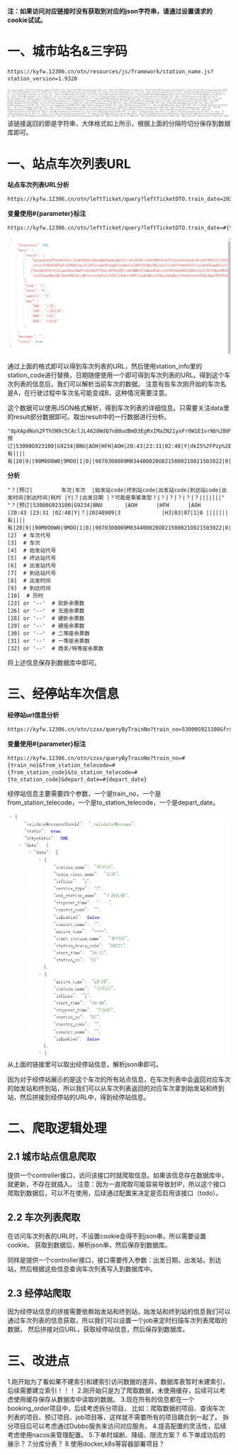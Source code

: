 **注：如果访问对应链接时没有获取到对应的json字符串，请通过设置请求的cookie试试。**

# 一、城市站名&三字码
```text
https://kyfw.12306.cn/otn/resources/js/framework/station_name.js?station_version=1.9320
```
![img_2.png](img_2.png)
该链接返回的即是字符串，大体格式如上所示，根据上面的分隔符切分保存到数据库即可。

# 一、站点车次列表URL
**站点车次列表URL分析**
```tex
https://kyfw.12306.cn/otn/leftTicket/query?leftTicketDTO.train_date=2024-09-09&leftTicketDTO.from_station=HFH&leftTicketDTO.to_station=SHH&purpose_codes=ADULT
```
**变量使用#{parameter}标注**
```tex
https://kyfw.12306.cn/otn/leftTicket/query?leftTicketDTO.train_date=#{train_date}&leftTicketDTO.from_station=#{from_station}&leftTicketDTO.to_station=#{to_station}&purpose_codes=ADULT
```
![img.png](img.png)

通过上面的格式即可以得到车次列表的URL，然后使用station_info里的station_code进行替换，日期随便使用一个即可得到车次列表的URL。得到这个车次列表的信息后，我们可以解析当前车次的数据。
注意有些车次刚开始的车次名是A，在行驶过程中车次名可能变成B，这种情况需要注意。

这个数据可以使用JSON格式解析，得到车次列表的详细信息。只需要关注data里的result部分数据即可。取出result中的一行数据进行分析。

```text
"8pXApdNa%2FThSN9c5CAclJL4628WdQ7nB0udBmD3EgRxIMaZN21yxFr8W1E1vrNb%2B0%2Fe%2FY5ke5zEs%0AaFiM7x4UW3WOGYTUI2EXNLFiYyTmYNAA0aSePBVwNpU2hlZjuI83g5SdUlQnLGSRceKrDOOHHYyg%0AQ7X%2FX%2Fk37UqjAkCtippVyS5g38r%2B26njsH277WF1GbIh0Uk%2FsTQtAsuBXBRYeJHmqZ75IBvN1RK5%0ABkLcHldv41DW19NMASd%2FgCBo1uEHwh78ro9Lyll%2BeJFIqQAnT2bkVziSKK6tVN2nVukdrh66o8AE%0A3RW1FhCiaEe3of9qIxQLkT1B3offK5%2FixI5UjX4P7M1ef6Ip90zyzw%3D%3D|预订|53000G923100|G9234|BNU|AOH|HFH|AOH|20:43|23:31|02:48|Y|dkI5%2FPzp%2BSCeLK%2BS8kpoUzF4t8ghYbl%2FH1YIsvyih7HUhOEVOfdMsgIgzL0%3D|20240909|3|H3|03|07|1|0|||||||有||||有|20|9||90M0O0W0|9MOO|1|0||9070300009M034400020O021500021O021503022|0|||||1|0#0#0#0#z#0#z#z||7|CHN,CHN|||N#N#||90086M0087O0087W0087|202408261230|"
```
**分析**
```text
"？|预订|         车次|车次  |始发站code|终到站code|出发站code|到达站code|出发时间|到达时间|耗时 |Y|？|出发日期 |？可能是乘客类型？|？|？|？|？|？|||||||"
"？|预订|53000G923100|G9234|BNU       |AOH      |HFH      |AOH      |20:43 |23:31 |02:48|Y|？|20240909|3             |H3|03|07|1|0 |||||||有||||有|20|9||90M0O0W0|9MOO|1|0||9070300009M034400020O021500021O021503022|0|||||1|0#0#0#0#z#0#z#z||7|CHN,CHN|||N#N#||90086M0087O0087W0087|202408261230|"
[2]  # 车次代号
[3]  # 车次
[4]  # 始发站代号
[5]  # 终达站代号
[6]  # 出发站代号
[7]  # 到达站代号
[8]  # 出发时间
[9]  # 到达时间
[10]  # 历时
[23] or '--'  # 软卧余票数
[26] or '--'  # 无座余票数
[28] or '--'  # 硬卧余票数
[29] or '--'  # 硬座余票数
[30] or '--'  # 二等座余票数
[31] or '--'  # 一等座余票数
[32] or '--'  # 商务/特等座余票数
```
将上述信息保存到数据库中即可。

# 三、经停站车次信息

**经停站url信息分析**
```tex
https://kyfw.12306.cn/otn/czxx/queryByTrainNo?train_no=53000G923100&from_station_telecode=HFH&to_station_telecode=AOH&depart_date=2024-09-14
```

**变量使用#{parameter}标注**

```text
https://kyfw.12306.cn/otn/czxx/queryByTrainNo?train_no=#{train_no}&from_station_telecode=#{from_station_code}&to_station_telecode=#{to_station_code}&depart_date=#{depart_date}
```
经停站信息主要需要四个参数，一个是train_no，一个是from_station_telecode，一个是to_station_telecode，一个是depart_date。

![img_1.png](img_1.png)
从上面的链接里可以取出经停站信息，解析json串即可。

因为对于经停站展示的是这个车次的所有站点信息，在车次列表中会返回对应车次的始发站和终到站，所以我们可以从车次列表返回的对应车次拿到始发站和终到站，然后拼接到经停站的URL中，得到经停站信息。

# 二、爬取逻辑处理
## 2.1 城市站点信息爬取
提供一个controller接口，访问该接口时就爬取信息。如果该信息存在数据库中，就更新，不存在就插入。
注意：因为一直爬取可能容易导致封IP，所以这个接口爬取到数据后，可以不在使用，后续通过配置来决定是否启用该接口（todo）。

## 2.2 车次列表爬取
在访问车次列表的URL时，不设置cookie会得不到json串，所以需要设置cookie。
获取到数据后，解析json串，然后保存到数据库。

同样是提供一个controller接口，接口需要传入参数：出发日期，出发站，到达站，然后根据这些信息查询车次列表写入到数据库中。

## 2.3 经停站爬取
因为经停站信息的拼接需要依赖始发站和终到站，始发站和终到站的信息我们可以通过车次列表的信息获取，所以我们可以设置一个job来定时扫描车次列表爬取的数据，
然后拼接对应URL，获取经停站信息，然后保存到数据库。

# 三、改进点
1.刚开始为了看如果不建索引和建索引访问数据的差异，数据库表暂时未建索引，后续需要建立索引！！！
2.刚开始只是为了爬取数据，未使用缓存，后续可以考虑使用缓存保存从数据库中读取的数据。
3.现在所有的信息都在一个booking_order项目中，后续考虑拆分项目，
比如：爬取数据的项目、查询车次列表的项目、预订项目、job项目等，这样就不需要所有的项目耦合到一起了。
拆分项目后可以考虑通过Dubbo服务来访问对应服务。
4.提高配置的灵活性，后续考虑使用nacos来管理配置。
5.下单时熔断、降级、限流方案？
6.下单成功后的展示？
7.分库分表？
8.使用docker,k8s等容器部署项目？
